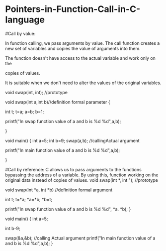 # Pointers-in-Function-Call-in-C-language

#Call by value:

In function calling, we pass arguments by value. The call function creates a new set of variables and copies the value of arguments into them.

The function doesn't have access to the actual variable and work only on the

copies of values.

It is suitable when we don't need to alter the values of the original variables.

void swap(int, int); //prototype


void swap(int a,int b)//definition formal parameter
{

int t;
t=a;
a=b;
b=1;

printf("In swap function value of a and b is %d %d",a,b);

}

void main() { 
int a=5;
int b=9;
swap(a,b); //callingActual argument

printf("In main function value of a and b is %d %d",a,b);

}



#Call by reference:
C allows us to pass arguments to the functions bypassing the address of a variable. By using this, function working on the original data instead of copies of values.
 void swap(int *, int "); //prototype

void swap(int *a, int *b) //definition formal argument

int t;
t=*a;
*a=*b;
*b=t;

printf("In swap function value of a and b is %d %d", *a. *b);
}

void main()
{
int a=5;

int b-9;

swap(&a,&b); //calling Actual argument printf("In main function value of a and b is %d %d",a,b);
}



